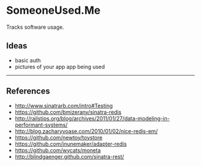 SomeoneUsed.Me
=============
Tracks software usage.

Ideas
---------
* basic auth
* pictures of your app app being used

---

References
-----------

* http://www.sinatrarb.com/intro#Testing
* https://github.com/bmizerany/sinatra-redis
* http://railstips.org/blog/archives/2011/01/27/data-modeling-in-performant-systems/
* http://blog.zacharyvoase.com/2010/01/02/nice-redis-em/
* https://github.com/newtoy/toystore
* https://github.com/jnunemaker/adapter-redis
* https://github.com/wycats/moneta
* http://blindgaenger.github.com/sinatra-rest/
